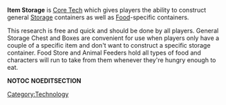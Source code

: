 **Item Storage** is [Core Tech](Core_Tech.md "wikilink") which gives
players the ability to construct general [Storage](Storage.md "wikilink")
containers as well as [Food](Food.md "wikilink")-specific containers.

This research is free and quick and should be done by all players.
General Storage Chest and Boxes are convenient for use when players only
have a couple of a specific item and don't want to construct a specific
storage container. Food Store and Animal Feeders hold all types of food
and characters will run to take from them whenever they're hungry enough
to eat.

__NOTOC__ __NOEDITSECTION__

[Category:Technology](Category:Technology "wikilink")